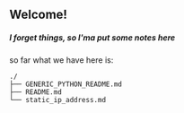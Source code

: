 ## Welcome!
##### I forget things, so I'ma put some notes here
so far what we have here is:
```
./
├── GENERIC_PYTHON_README.md
├── README.md
└── static_ip_address.md
```
